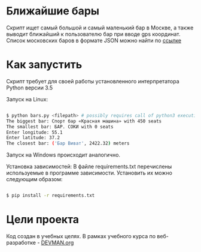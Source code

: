 # Ближайшие бары

Скрипт ищет самый большой и самый маленький бар в Москве, а также выводит ближайший к пользователю бар при вводе gps координат.
Список московских баров в формате JSON можно найти по [ссылке](https://devman.org/fshare/1503831681/4/)

# Как запустить

Скрипт требует для своей работы установленного интерпретатора Python версии 3.5

Запуск на Linux:

```bash

$ python bars.py <filepath> # possibly requires call of python3 executive instead of just python
The biggest bar: Спорт бар «Красная машина» with 450 seats
The smallest bar: БАР. СОКИ with 0 seats
Enter longitude: 55.1
Enter latitude: 37.2
The closest bar: ('Бар Виват', 2422.32) meters

```

Запуск на Windows происходит аналогично.

Установка зависимостей:
В файле requirements.txt перечислены используемые в программе зависимости. Установить их можно следующим образом:

```bash

$ pip install -r requirements.txt

```

# Цели проекта

Код создан в учебных целях. В рамках учебного курса по веб-разработке - [DEVMAN.org](https://devman.org)

